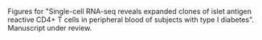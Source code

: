 Figures for "Single-cell RNA-seq reveals expanded clones of islet antigen reactive CD4+ T cells in peripheral blood of subjects with type I diabetes". Manuscript under review.

